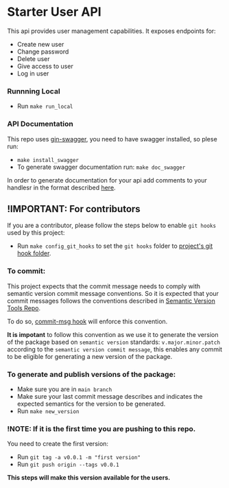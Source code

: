 # Starter User API

This api provides user management capabilities. It exposes endpoints for:
- Create new user
- Change password
- Delete user
- Give access to user
- Log in user

### Runnning Local
- Run `make run_local`

### API Documentation
This repo uses [gin-swagger](https://github.com/swaggo/gin-swagger), you need to have swagger installed, so plese run:
- `make install_swagger`
- To generate swagger documentation run: `make doc_swagger`

In order to generate documentation for your api add comments to your handlesr in the format described [here](https://github.com/swaggo/swag/blob/master/README.md#declarative-comments-format).

## !IMPORTANT: For contributors
If you are a contributor, please follow the steps below to enable `git hooks` used by this project:

- Run `make config_git_hooks` to set the `git hooks` folder to [project's git hook folder](./.githooks). 

### To commit: 
This project expects that the commit message needs to comply with semantic version commit message conventions. So it is expected that your commit messages follows the conventions described in [Semantic Version Tools Repo](https://github.com/GUILN/semver).

To do so, [commit-msg hook](./.githooks/commit-msg) will enforce this convention.

**It is impotant** to follow this convention as we use it to generate the version of the package based on `semantic version` standards: `v.major.minor.patch` according to the `semantic version commit message`, this enables any commit to be eligible for generating a new version of the package.

### To generate and publish versions of the package:
- Make sure you are in `main branch` 
- Make sure your last commit message describes and indicates the expected semantics for the version to be generated.
- Run `make new_version`

### **!NOTE: If it is the first time you are pushing to this repo**.
You need to create the first version:
- Run `git tag -a v0.0.1 -m "first version"`
- Run `git push origin --tags v0.0.1`

**This steps will make this version available for the users.**
